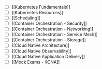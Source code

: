 - [ ] [[Kubernetes Fundamentals]]
- [ ] [[Kubernetes Resources]]
- [ ] [[Scheduling]]
- [ ] [[Container Orchestration - Security]]
- [ ] [[Container Orchestration - Networking]]
- [ ]  [[Container Orchestration - Service Mesh]]
- [ ]  [[Container Orchestration - Storage]]
- [ ] [[Cloud Native Architecture]]
- [ ] [[Cloud Native Observability]]
- [ ] [[Cloud Native Application Delivery]]
- [ ] [[Mock Exams - KCNA]]